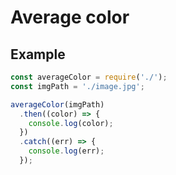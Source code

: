 # Average color

## Example

```javascript
const averageColor = require('./');
const imgPath = './image.jpg';

averageColor(imgPath)
  .then((color) => {
    console.log(color);
  })
  .catch((err) => {
    console.log(err);
  });
```

